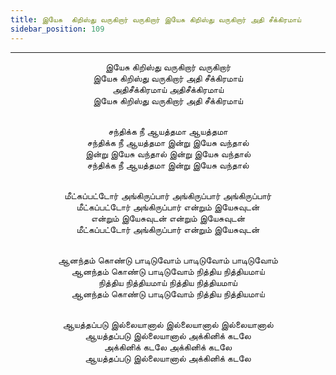 ```yaml
---
title: இயேசு  கிறிஸ்து வருகிறார் வருகிறார் இயேசு கிறிஸ்து வருகிறார் அதி சீக்கிரமாய்
sidebar_position: 109
---
```


---
<center>
இயேசு கிறிஸ்து வருகிறார் வருகிறார்<br/>
இயேசு கிறிஸ்து வருகிறார் அதி சீக்கிரமாய்<br/>
அதிசீக்கிரமாய் அதிசீக்கிரமாய்<br/>
இயேசு கிறிஸ்து வருகிறார் அதி சீக்கிரமாய்<br/><br/>

சந்திக்க நீ ஆயத்தமா ஆயத்தமா<br/>
சந்திக்க நீ ஆயத்தமா இன்று இயேசு வந்தால்<br/>
இன்று இயேசு வந்தால் இன்று இயேசு வந்தால்<br/>
சந்திக்க நீ ஆயத்தமா இன்று இயேசு வந்தால்<br/><br/>

மீட்கப்பட்டோர் அங்கிருப்பார் அங்கிருப்பார் அங்கிருப்பார்<br/>
மீட்கப்பட்டோர் அங்கிருப்பார் என்றும் இயேசுவுடன்<br/>
என்றும் இயேசுவுடன் என்றும் இயேசுவுடன்<br/>
மீட்கப்பட்டோர் அங்கிருப்பார் என்றும் இயேசுவுடன்<br/><br/>

ஆனந்தம் கொண்டு பாடிடுவோம் பாடிடுவோம் பாடிடுவோம்<br/>
ஆனந்தம் கொண்டு பாடிடுவோம் நித்திய நித்தியமாய்<br/>
நித்திய நித்தியமாய் நித்திய நித்தியமாய்<br/>
ஆனந்தம் கொண்டு பாடிடுவோம் நித்திய நித்தியமாய்<br/><br/>

ஆயத்தப்படு இல்லையானால் இல்லையானால் இல்லையானால்<br/>
ஆயத்தப்படு இல்லையானால் அக்கினிக் கடலே<br/>
அக்கினிக் கடலே அக்கினிக் கடலே<br/>
ஆயத்தப்படு இல்லையானால் அக்கினிக் கடலே
</center>